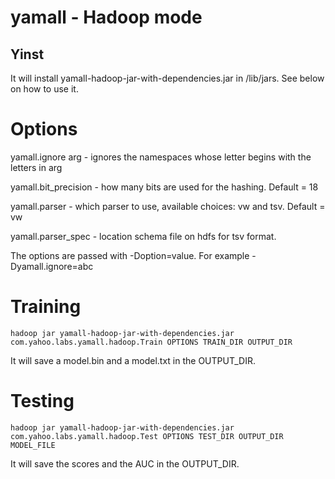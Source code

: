 # yamall - Hadoop mode

## Yinst

It will install yamall-hadoop-jar-with-dependencies.jar in /lib/jars.
See below on how to use it.


# Options
yamall.ignore arg - ignores the namespaces whose letter begins with the letters in arg

yamall.bit_precision - how many bits are used for the hashing. Default = 18

yamall.parser - which parser to use, available choices: vw and tsv. Default = vw

yamall.parser_spec - location schema file on hdfs for tsv format.

The options are passed with -Doption=value. For example -Dyamall.ignore=abc

# Training
`hadoop jar yamall-hadoop-jar-with-dependencies.jar com.yahoo.labs.yamall.hadoop.Train OPTIONS TRAIN_DIR OUTPUT_DIR`

It will save a model.bin and a model.txt in the OUTPUT_DIR.

# Testing
`hadoop jar yamall-hadoop-jar-with-dependencies.jar com.yahoo.labs.yamall.hadoop.Test OPTIONS TEST_DIR OUTPUT_DIR MODEL_FILE`

It will save the scores and the AUC in the OUTPUT_DIR.